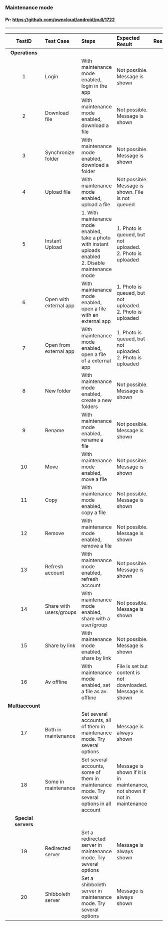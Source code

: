 ###  Maintenance mode 

#### Pr: https://github.com/owncloud/android/pull/1722 


---

 
| TestID | Test Case | Steps | Expected Result | Result | Related Comment |
| :----: | :-------- | :---- | :-------------- | :----: | :-------------- |
|**Operations**|||||||
| 1 | Login | With maintenance mode enabled, login in the app | Not possible. Message is shown |  |  |
| 2 | Download file| With maintenance mode enabled, download a file | Not possible. Message is shown |  |  |
| 3 | Synchronize folder| With maintenance mode enabled, download a folder | Not possible. Message is shown |  |  |
| 4 | Upload file| With maintenance mode enabled, upload a file | Not possible. Message is shown. File is not queued | |  |
| 5 | Instant Upload | 1. With maintenance mode enabled, take a photo with instant uploads enabled<br> 2. Disable maintenance mode| 1. Photo is queued, but not uploaded.<br>2. Photo is uploaded | |  |
| 6 | Open with external app | With maintenance mode enabled, open a file with an external app  | 1. Photo is queued, but not uploaded.<br>2. Photo is uploaded |  |  |
| 7 | Open from external app | With maintenance mode enabled, open a file of a external app  | 1. Photo is queued, but not uploaded.<br>2. Photo is uploaded |  |  |
| 8 | New folder | With maintenance mode enabled, create a new folders | Not possible. Message is shown | |  |
| 9 | Rename | With maintenance mode enabled, rename a file | Not possible. Message is shown | |  |
| 10 | Move | With maintenance mode enabled, move a file | Not possible. Message is shown | |  |
| 11 | Copy | With maintenance mode enabled, copy a file | Not possible. Message is shown | |  |
| 12 | Remove | With maintenance mode enabled, remove a file | Not possible. Message is shown ||  |
| 13 | Refresh account | With maintenance mode enabled, refresh account | Not possible. Message is shown ||  |
| 14 | Share with users/groups | With maintenance mode enabled, share with a user/group | Not possible. Message is shown ||  |
| 15 | Share by link | With maintenance mode enabled, share by link | Not possible. Message is shown | |  |
| 16 | Av offline | With maintenance mode enabled, set a file as av. offline | File is set but content is not downloaded. Message is shown |  |  |
|**Multiaccount**|||||||
| 17 | Both in maintenance | Set several accounts, all of them in maintenance mode. Try several options | Message is always shown | |  |
| 18 | Some in maintenance | Set several accounts, some of them in maintenance mode. Try several options in all account | Message is shown if it is in maintenance, not shown if not in maintenance |  |  |
|**Special servers**|||||||
| 19 | Redirected server | Set a redirected server in maintenance mode. Try several options | Message is always shown |  |  |
| 20 | Shibboleth server | Set a shibboleth server in maintenance mode. Try several options | Message is always shown |  |  |